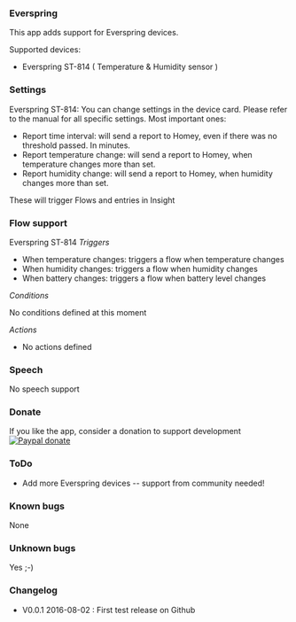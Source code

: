 ### Everspring

This app adds support for Everspring devices.

Supported devices:

- Everspring ST-814 ( Temperature & Humidity sensor )

### Settings

Everspring ST-814:
You can change settings in the device card. Please refer to the manual for all specific settings.
Most important ones:
- Report time interval: will send a report to Homey, even if there was no threshold passed. In minutes.
- Report temperature change: will send a report to Homey, when temperature changes more than set.
- Report humidity change: will send a report to Homey, when humidity changes more than set.

These will trigger Flows and entries in Insight

### Flow support

Everspring ST-814
*Triggers*

- When temperature changes: triggers a flow when temperature changes
- When humidity changes: triggers a flow when humidity changes
- When battery changes: triggers a flow when battery level changes

*Conditions*

No conditions defined at this moment

*Actions*

- No actions defined

### Speech

No speech support

### Donate

If you like the app, consider a donation to support development  
[![Paypal donate][pp-donate-image]][pp-donate-link]

### ToDo

- Add more Everspring devices -- support from community needed!

### Known bugs

None
### Unknown bugs

Yes ;-)

### Changelog

- V0.0.1 2016-08-02 : First test release on Github

[pp-donate-link]: https://www.paypal.com/cgi-bin/webscr?cmd=_donations&business=ralf%40iae%2enl&lc=GB&item_name=homey%2deverspring&item_number=homey%2devohome&currency_code=EUR&bn=PP%2dDonationsBF%3abtn_donateCC_LG%2egif%3aNonHosted
[pp-donate-image]: https://www.paypalobjects.com/en_US/i/btn/btn_donateCC_LG.gif
